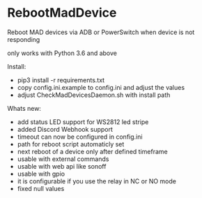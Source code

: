# RebootMadDevice
Reboot MAD devices via ADB or PowerSwitch when device is not responding

only works with Python 3.6 and above

Install:
- pip3 install -r requirements.txt
- copy config.ini.example to config.ini and adjust the values
- adjust CheckMadDevicesDaemon.sh with install path

Whats new:
- add status LED support for WS2812 led stripe
- added Discord Webhook support
- timeout can now be configured in config.ini
- path for reboot script automaticly set
- next reboot of a device only after defined timeframe
- usable with external commands
- usable with web api like sonoff
- usable with gpio
- it is configurable if you use the relay in NC or NO mode
- fixed null values


